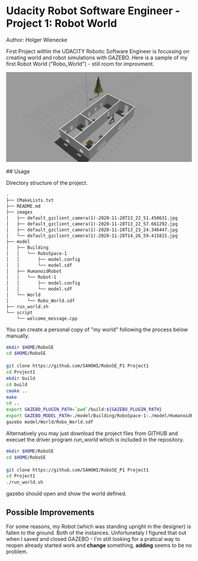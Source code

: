 # Udacity Robot Software Engineer - Project 1: Robot World

Author: Holger Wienecke

First Project within the UDACITY Robotic Software Engineer is focussing on creating
world and robot simulations with GAZEBO.
Here is a sample of my first Robot World ("Robo_World") - still room for improvment.

![Robo_World](images/default_gzclient_camera(1)-2020-11-28T14_26_59.415815.jpg)



## Usage

Directory structure of the project.
```code
.
├── CMakeLists.txt
├── README.md
├── images
│   ├── default_gzclient_camera(1)-2020-11-28T13_22_51.450631.jpg
│   ├── default_gzclient_camera(1)-2020-11-28T13_22_57.661292.jpg
│   ├── default_gzclient_camera(1)-2020-11-28T13_23_24.346447.jpg
│   └── default_gzclient_camera(1)-2020-11-28T14_26_59.415815.jpg
├── model
│   ├── Building
│   │   └── RoboSpace-1
│   │       ├── model.config
│   │       └── model.sdf
│   ├── HumanoidRobot
│   │   └── Robot-1
│   │       ├── model.config
│   │       └── model.sdf
│   └── World
│       └── Robo_World.sdf
├── run_world.sh
└── script
    └── welcome_message.cpp
```


You can create a personal copy of "my world" following the process below manually.

```bash
mkdir $HOME/RoboSE
cd $HOME/RoboSE

git clone https://github.com/SAHOWI/RoboSE_P1 Project1
cd Project1
mkdir build
cd build
cmake ..
make
cd ..
export GAZEBO_PLUGIN_PATH=`pwd`/build:${GAZEBO_PLUGIN_PATH}
export GAZEBO_MODEL_PATH=./model/Building/RoboSpace-1:./model/HumanoidRobot/Robot-1/
gazebo model/World/Robo_World.sdf
```

Alternatively you may just download the project files from GITHUB and execuet the driver program *run_world* which is included in the repository.

```bash
mkdir $HOME/RoboSE
cd $HOME/RoboSE

git clone https://github.com/SAHOWI/RoboSE_P1 Project1
cd Project1
./run_world.sh
```


gazebo should open and show the world defined.

## Possible Improvements
For some reasons, my Robot (which was standing upright in the designer) is fallen to the ground. Both of the instances.
Unfortunetaly I figured that out when I saved and closed GAZEBO - I'm still looking for a pratical way to reopen already started work and **change** something,
**adding** seems to be no problem.

 

